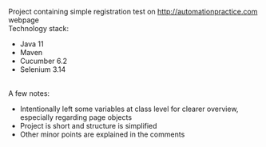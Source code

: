 Project containing simple registration test on http://automationpractice.com webpage
<br>Technology stack:
 * Java 11
 * Maven
 * Cucumber 6.2
 * Selenium 3.14

<br>A few notes:
  * Intentionally left some variables at class level for clearer overview,
 especially regarding page objects 
  * Project is short and structure is simplified
  * Other minor points are explained in the comments

